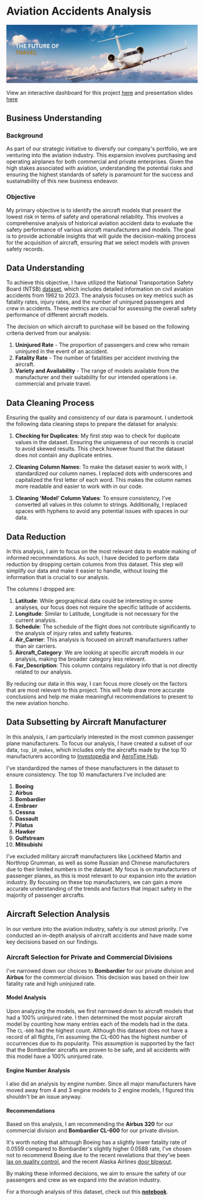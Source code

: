 # Aviation Accidents Analysis
!["Image of plane with the text the future of travel"](images/plane-the-future-of-travel.jpg)

View an interactive dashboard for this project [here](https://public.tableau.com/app/profile/kelvin.murithi/viz/Aviation_Expansion_Dashboard_17178564462710/AverageInjuriesByMake) and presentation slides [here](https://www.canva.com/design/DAGHfLmoKU0/6oduvEozUpzvoglQvJ7GXA/view?utm_content=DAGHfLmoKU0&utm_campaign=designshare&utm_medium=link&utm_source=editor)

## **Business Understanding**
### **Background**
As part of our strategic initiative to diversify our company's portfolio, we are venturing into the aviation industry. This expansion involves purchasing and operating airplanes for both commercial and private enterprises. Given the high stakes associated with aviation, understanding the potential risks and ensuring the highest standards of safety is paramount for the success and sustainability of this new business endeavor.

### **Objective**
My primary objective is to identify the aircraft models that present the lowest risk in terms of safety and operational reliability. This involves a comprehensive analysis of historical aviation accident data to evaluate the safety performance of various aircraft manufacturers and models. The goal is to provide actionable insights that will guide the decision-making process for the acquisition of aircraft, ensuring that we select models with proven safety records.

## **Data Understanding**
To achieve this objective, I have utilized the National Transportation Safety Board (NTSB) [dataset](https://www.kaggle.com/datasets/khsamaha/aviation-accident-database-synopses), which includes detailed information on civil aviation accidents from 1962 to 2023. The analysis focuses on key metrics such as fatality rates, injury rates, and the number of uninjured passengers and crew in accidents. These metrics are crucial for assessing the overall safety performance of different aircraft models.

The decision on which aircraft to purchase will be based on the following criteria derived from our analysis:
1. **Uninjured Rate** - The proportion of passengers and crew who remain uninjured in the event of an accident.
2. **Fatality Rate** - The number of fatalities per accident involving the aircraft.
3. **Variety and Availability** - The range of models available from the manufacturer and their suitability for our intended operations i.e. commercial and private travel.

## **Data Cleaning Process**

Ensuring the quality and consistency of our data is paramount. I undertook the following data cleaning steps to prepare the dataset for analysis:

1. **Checking for Duplicates**: My first step was to check for duplicate values in the dataset. Ensuring the uniqueness of our records is crucial to avoid skewed results. This check however found that the dataset does not contain any duplicate entries.

2. **Cleaning Column Names**: To make the dataset easier to work with, I standardized our column names. I replaced dots with underscores and capitalized the first letter of each word. This makes the column names more readable and easier to work with in our code.

3. **Cleaning 'Model' Column Values**: To ensure consistency, I've converted all values in this column to strings. Additionally, I replaced spaces with hyphens to avoid any potential issues with spaces in our data.

## **Data Reduction**
In this analysis, I aim to focus on the most relevant data to enable making of informed recommendations. As such, I have decided to perform data reduction by dropping certain columns from this dataset. This step will simplify our data and make it easier to handle, without losing the information that is crucial to our analysis.

The columns I dropped are:

1. **Latitude**: While geographical data could be interesting in some analyses, our focus does not require the specific latitude of accidents.
2. **Longitude**: Similar to Latitude, Longitude is not necessary for the current analysis.
3. **Schedule**: The schedule of the flight does not contribute significantly to the analysis of injury rates and safety features.
4. **Air_Carrier**: This analysis is focused on aircraft manufacturers rather than air carriers.
5. **Aircraft_Category**: We are looking at specific aircraft models in our analysis, making the broader category less relevant.
6. **Far_Description**: This column contains regulatory info that is not directly related to our analysis.

By reducing our data in this way, I can focus more closely on the factors that are most relevant to this project. This will help draw more accurate conclusions and help me make meaningful recommendations to present to the new aviation honcho.

## **Data Subsetting by Aircraft Manufacturer**

In this analysis, I am particularly interested in the most common passenger plane manufacturers. To focus our analysis, I have created a subset of our data, `top_10_makes`, which includes only the aircrafts made by the top 10 manufacturers according to [Investopedia](https://www.investopedia.com/ask/answers/050415/what-companies-are-major-players-airline-supply-business.asp) and [AeroTime Hub](https://www.aerotime.aero/articles/top-10-largest-aircraft-manufacturers-in-the-world).

I've standardized the names of these manufacturers in the dataset to ensure consistency. The top 10 manufacturers I've included are:

1. **Boeing**
2. **Airbus**
3. **Bombardier**
4. **Embraer**
5. **Cessna**
6. **Dassault**
7. **Pilatus**
8. **Hawker**
9. **Gulfstream**
10. **Mitsubishi**

I've excluded military aircraft manufacturers like Lockheed Martin and Northrop Grumman, as well as some Russian and Chinese manufacturers due to their limited numbers in the dataset. My focus is on manufacturers of passenger planes, as this is most relevant to our expansion into the aviation industry. By focusing on these top manufacturers, we can gain a more accurate understanding of the trends and factors that impact safety in the majority of passenger aircrafts.

## **Aircraft Selection Analysis**

In our venture into the aviation industry, safety is our utmost priority. I've conducted an in-depth analysis of aircraft accidents and have made some key decisions based on our findings.

### **Aircraft Selection for Private and Commercial Divisions**

I've narrowed down our choices to **Bombardier** for our private division and **Airbus** for the commercial division. This decision was based on their low fatality rate and high uninjured rate.

#### **Model Analysis**

Upon analyzing the models, we first narrowed down to aircraft models that had a 100% uninjured rate. I then determined the most popular aircraft model by counting how many entries each of the models had in the data. The ``CL-600`` had the highest count. Although this dataset does not have a record of all flights, I'm assuming the CL-600 has the highest number of occurrences due to its popularity. This assumption is supported by the fact that the Bombardier aircrafts are proven to be safe, and all accidents with this model have a 100% uninjured rate.

#### **Engine Number Analysis**

I also did an analysis by engine number. Since all major manufacturers have moved away from 4 and 3 engine models to 2 engine models, I figured this shouldn't be an issue anyway.

#### **Recommendations**
Based on this analysis, I am recommending the **Airbus 320** for our commercial division and **Bombardier CL-600** for our private division. 

It's worth noting that although Boeing has a slightly lower fatality rate of 0.0559 compared to Bombardier's slightly higher 0.0588 rate, I've chosen not to recommend Boeing due to the recent revelations that they've been [lax on quality control](https://archive.fo/9GynT), and the recent Alaska Airlines [door blowout](https://en.wikipedia.org/wiki/Alaska_Airlines_Flight_1282).

By making these informed decisions, we aim to ensure the safety of our passengers and crew as we expand into the aviation industry.

For a thorough analysis of this dataset, check out this [**notebook**](https://github.com/kev065/aviation-accidents/blob/main/index.ipynb).
